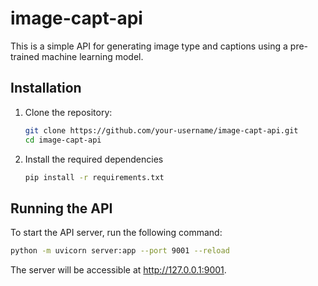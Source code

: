 # image-capt-api

This is a simple API for generating image type and captions using a pre-trained machine learning model.

## Installation

1. Clone the repository:
   ```bash
   git clone https://github.com/your-username/image-capt-api.git
   cd image-capt-api
   ```
2. Install the required dependencies
   ```bash
   pip install -r requirements.txt
   ```

## Running the API
To start the API server, run the following command:
```bash
python -m uvicorn server:app --port 9001 --reload
```

The server will be accessible at http://127.0.0.1:9001.